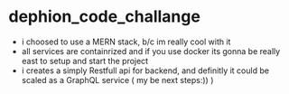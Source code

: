 # dephion_code_challange

- i choosed to use a MERN stack, b/c im really cool with it
- all services are containrized and if you use docker its gonna be really east to setup and start the project
- i creates a simply Restfull api for backend, and definitly it could be scaled as a GraphQL service ( my be next steps:)) )
